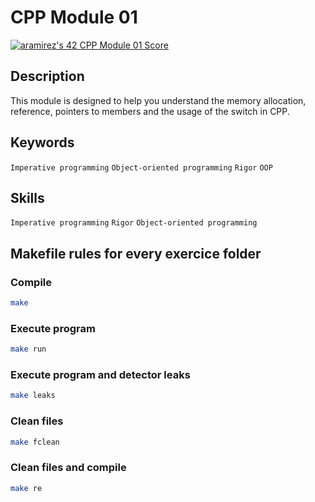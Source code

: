 # CPP Module 01
[![aramirez's 42 CPP Module 01 Score](https://badge42.vercel.app/api/v2/cl6y65hc100490gl7reg9ecj1/project/2911877)](https://github.com/JaeSeoKim/badge42)
## Description
This module is designed to help you understand the memory allocation, reference, pointers to members and the usage of the switch in CPP.

## Keywords
`Imperative programming`
`Object-oriented programming`
`Rigor`
`OOP`

## Skills
`Imperative programming`
`Rigor`
`Object-oriented programming`

## Makefile rules for every exercice folder

### Compile
```sh
make
```
### Execute program
```sh
make run
```
### Execute program and detector leaks
```sh
make leaks
```
### Clean files
```sh
make fclean
```
### Clean files and compile
```sh
make re
```